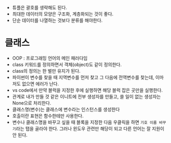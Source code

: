 - 튜플은 괄호를 생략해도 된다.
- 최대한 데이터의 모양은 구조화, 계층화되는 것이 좋다. 
- 단순 데이터를 나열하는 것보다 분류를 해야한다.

# 클래스

- OOP : 프로그래밍 언어의 메인 패러다임
- class 키워드를 정의하면서 객체(object)도 같이 정의한다.
- class의 정의는 한 벌만 유지가 된다.
- 파이썬이 변수를 찾을 때 지역변수를 먼저 찾고 그 다음에 전역변수를 찾는데, 이마저도 없으면 에러가 난다.
- vs code에서 만약 블럭을 지정한 후에 실행하면 해당 블럭 잡은 곳만을 실행한다.
- 관계로 내가 만들 것 같은 이니트에 전부 생성자를 만들고, 쓸 일이 없는 생성자는 None으로 처리한다.
- 클래스명(변수)는 클래스에 변수라는 인스턴스를 생성한다
- 호출이란 표현은 함수한테만 사용한다.
- 변수나 클래스명을 바꾸고 싶을 때 블록을 지정한 다음 우클릭을 하면 `기호 이름 바꾸기`라는 탭을 골라야 한다. 그러나 윈도우 관련만 해당이 되고 다른 언어는 잘 지원이 안 된다.
